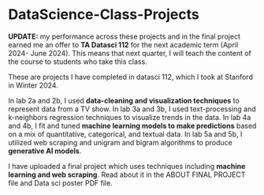 # DataScience-Class-Projects

**UPDATE:** my performance across these projects and in the final project earned me an offer to **TA Datasci 112** for the next academic term (April 2024- June 2024). This means that next quarter, I will teach the content of the course to students who take this class.

These are projects I have completed in datasci 112, which I took at Stanford in Winter 2024.

In lab 2a and 2b, I used **data-cleaning and visualization techniques** to represent data from a TV show. In lab 3a and 3b, I used text-processing and k-neighbors regression techniques to visualize trends in the data. In lab 4a and 4b, I fit and tuned **machine learning models to make predictions** based on a mix of quantitative, categorical, and textual data. In lab 5a and 5b, I utilized web scraping and unigram and bigram algorithms to produce **generative AI models**.

I have uploaded a final project which uses techniques including **machine learning and web scraping**. Read about it in the ABOUT FINAL PROJECT file and Data sci poster PDF file.
